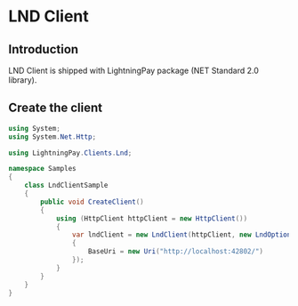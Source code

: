# LND Client

## Introduction

LND Client is shipped with LightningPay package (NET Standard 2.0 library).

## Create the client

```c#
using System;
using System.Net.Http;

using LightningPay.Clients.Lnd;

namespace Samples
{
    class LndClientSample
    {
        public void CreateClient()
        {
            using (HttpClient httpClient = new HttpClient())
            {
                var lndClient = new LndClient(httpClient, new LndOptions()
                {
                    BaseUri = new Uri("http://localhost:42802/")
                });
            }
        }
    }
}
```

